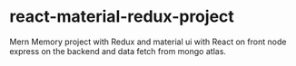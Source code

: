 # react-material-redux-project

Mern Memory project with Redux and material ui with React on front node express on the backend and data fetch from mongo atlas.
